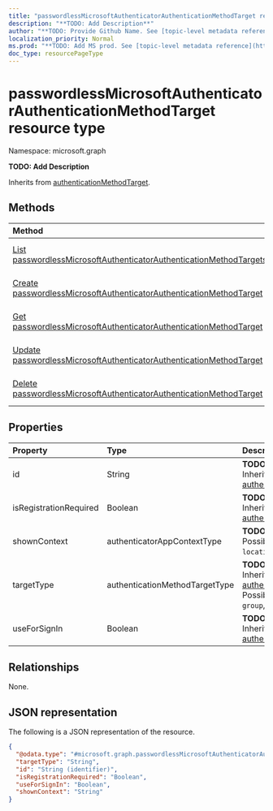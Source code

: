 ```yaml
---
title: "passwordlessMicrosoftAuthenticatorAuthenticationMethodTarget resource type"
description: "**TODO: Add Description**"
author: "**TODO: Provide Github Name. See [topic-level metadata reference](https://msgo.azurewebsites.net/add/document/guidelines/metadata.html#topic-level-metadata)**"
localization_priority: Normal
ms.prod: "**TODO: Add MS prod. See [topic-level metadata reference](https://msgo.azurewebsites.net/add/document/guidelines/metadata.html#topic-level-metadata)**"
doc_type: resourcePageType
---
```


# passwordlessMicrosoftAuthenticatorAuthenticationMethodTarget resource type

Namespace: microsoft.graph

**TODO: Add Description**


Inherits from [authenticationMethodTarget](../resources/authenticationmethodtarget.md).

## Methods
|Method|Return type|Description|
|:---|:---|:---|
|[List passwordlessMicrosoftAuthenticatorAuthenticationMethodTargets](../api/passwordlessmicrosoftauthenticatorauthenticationmethodtarget-list.md)|[passwordlessMicrosoftAuthenticatorAuthenticationMethodTarget](../resources/passwordlessmicrosoftauthenticatorauthenticationmethodtarget.md) collection|Get a list of the [passwordlessMicrosoftAuthenticatorAuthenticationMethodTarget](../resources/passwordlessmicrosoftauthenticatorauthenticationmethodtarget.md) objects and their properties.|
|[Create passwordlessMicrosoftAuthenticatorAuthenticationMethodTarget](../api/passwordlessmicrosoftauthenticatorauthenticationmethodtarget-create.md)|[passwordlessMicrosoftAuthenticatorAuthenticationMethodTarget](../resources/passwordlessmicrosoftauthenticatorauthenticationmethodtarget.md)|Create a new [passwordlessMicrosoftAuthenticatorAuthenticationMethodTarget](../resources/passwordlessmicrosoftauthenticatorauthenticationmethodtarget.md) object.|
|[Get passwordlessMicrosoftAuthenticatorAuthenticationMethodTarget](../api/passwordlessmicrosoftauthenticatorauthenticationmethodtarget-get.md)|[passwordlessMicrosoftAuthenticatorAuthenticationMethodTarget](../resources/passwordlessmicrosoftauthenticatorauthenticationmethodtarget.md)|Read the properties and relationships of a [passwordlessMicrosoftAuthenticatorAuthenticationMethodTarget](../resources/passwordlessmicrosoftauthenticatorauthenticationmethodtarget.md) object.|
|[Update passwordlessMicrosoftAuthenticatorAuthenticationMethodTarget](../api/passwordlessmicrosoftauthenticatorauthenticationmethodtarget-update.md)|[passwordlessMicrosoftAuthenticatorAuthenticationMethodTarget](../resources/passwordlessmicrosoftauthenticatorauthenticationmethodtarget.md)|Update the properties of a [passwordlessMicrosoftAuthenticatorAuthenticationMethodTarget](../resources/passwordlessmicrosoftauthenticatorauthenticationmethodtarget.md) object.|
|[Delete passwordlessMicrosoftAuthenticatorAuthenticationMethodTarget](../api/passwordlessmicrosoftauthenticatorauthenticationmethodtarget-delete.md)|None|Deletes a [passwordlessMicrosoftAuthenticatorAuthenticationMethodTarget](../resources/passwordlessmicrosoftauthenticatorauthenticationmethodtarget.md) object.|

## Properties
|Property|Type|Description|
|:---|:---|:---|
|id|String|**TODO: Add Description** Inherited from [authenticationMethodTarget](../resources/authenticationmethodtarget.md)|
|isRegistrationRequired|Boolean|**TODO: Add Description** Inherited from [authenticationMethodTarget](../resources/authenticationmethodtarget.md)|
|shownContext|authenticatorAppContextType|**TODO: Add Description**. Possible values are: `location`, `app`.|
|targetType|authenticationMethodTargetType|**TODO: Add Description** Inherited from [authenticationMethodTarget](../resources/authenticationmethodtarget.md). Possible values are: `user`, `group`, `unknownFutureValue`.|
|useForSignIn|Boolean|**TODO: Add Description** Inherited from [authenticationMethodTarget](../resources/authenticationmethodtarget.md)|

## Relationships
None.

## JSON representation
The following is a JSON representation of the resource.
<!-- {
  "blockType": "resource",
  "keyProperty": "id",
  "@odata.type": "microsoft.graph.passwordlessMicrosoftAuthenticatorAuthenticationMethodTarget",
  "baseType": "microsoft.authMethodPolicy.authenticationMethodTarget",
  "openType": false
}
-->
``` json
{
  "@odata.type": "#microsoft.graph.passwordlessMicrosoftAuthenticatorAuthenticationMethodTarget",
  "targetType": "String",
  "id": "String (identifier)",
  "isRegistrationRequired": "Boolean",
  "useForSignIn": "Boolean",
  "shownContext": "String"
}
```

